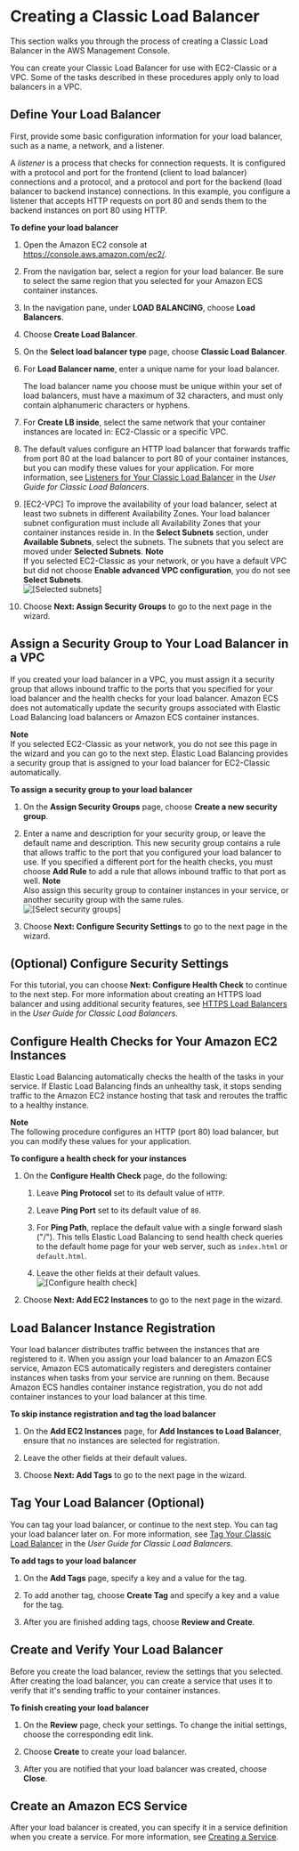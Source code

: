 # Creating a Classic Load Balancer<a name="create-standard-load-balancer"></a>

This section walks you through the process of creating a Classic Load Balancer in the AWS Management Console\.

You can create your Classic Load Balancer for use with EC2\-Classic or a VPC\. Some of the tasks described in these procedures apply only to load balancers in a VPC\.

## Define Your Load Balancer<a name="define-load-balancer"></a>

First, provide some basic configuration information for your load balancer, such as a name, a network, and a listener\.

A *listener* is a process that checks for connection requests\. It is configured with a protocol and port for the frontend \(client to load balancer\) connections and a protocol, and a protocol and port for the backend \(load balancer to backend instance\) connections\. In this example, you configure a listener that accepts HTTP requests on port 80 and sends them to the backend instances on port 80 using HTTP\.

**To define your load balancer**

1. Open the Amazon EC2 console at [https://console\.aws\.amazon\.com/ec2/](https://console.aws.amazon.com/ec2/)\.

1. From the navigation bar, select a region for your load balancer\. Be sure to select the same region that you selected for your Amazon ECS container instances\.

1. In the navigation pane, under **LOAD BALANCING**, choose **Load Balancers**\.

1. Choose **Create Load Balancer**\.

1. On the **Select load balancer type** page, choose **Classic Load Balancer**\.

1. For **Load Balancer name**, enter a unique name for your load balancer\.

   The load balancer name you choose must be unique within your set of load balancers, must have a maximum of 32 characters, and must only contain alphanumeric characters or hyphens\.

1. For **Create LB inside**, select the same network that your container instances are located in: EC2\-Classic or a specific VPC\.

1. The default values configure an HTTP load balancer that forwards traffic from port 80 at the load balancer to port 80 of your container instances, but you can modify these values for your application\. For more information, see [Listeners for Your Classic Load Balancer](https://docs.aws.amazon.com/elasticloadbalancing/latest/classic/elb-listener-config.html) in the *User Guide for Classic Load Balancers*\.

1. \[EC2\-VPC\] To improve the availability of your load balancer, select at least two subnets in different Availability Zones\. Your load balancer subnet configuration must include all Availability Zones that your container instances reside in\. In the **Select Subnets** section, under **Available Subnets**, select the subnets\. The subnets that you select are moved under **Selected Subnets**\.
**Note**  
If you selected EC2\-Classic as your network, or you have a default VPC but did not choose **Enable advanced VPC configuration**, you do not see **Select Subnets**\.  
![\[Selected subnets\]](http://docs.aws.amazon.com/AmazonECS/latest/developerguide/images/AddInstanceVPC_SelectedSubnet.png)

1. Choose **Next: Assign Security Groups** to go to the next page in the wizard\.

## Assign a Security Group to Your Load Balancer in a VPC<a name="select-vpc-security-group"></a>

If you created your load balancer in a VPC, you must assign it a security group that allows inbound traffic to the ports that you specified for your load balancer and the health checks for your load balancer\. Amazon ECS does not automatically update the security groups associated with Elastic Load Balancing load balancers or Amazon ECS container instances\.

**Note**  
If you selected EC2\-Classic as your network, you do not see this page in the wizard and you can go to the next step\. Elastic Load Balancing provides a security group that is assigned to your load balancer for EC2\-Classic automatically\.

**To assign a security group to your load balancer**

1. On the **Assign Security Groups** page, choose **Create a new security group**\.

1. Enter a name and description for your security group, or leave the default name and description\. This new security group contains a rule that allows traffic to the port that you configured your load balancer to use\. If you specified a different port for the health checks, you must choose **Add Rule** to add a rule that allows inbound traffic to that port as well\.
**Note**  
Also assign this security group to container instances in your service, or another security group with the same rules\.  
![\[Select security groups\]](http://docs.aws.amazon.com/AmazonECS/latest/developerguide/images/AddInstanceVPC_SGroups.png)

1. Choose **Next: Configure Security Settings** to go to the next page in the wizard\.

## \(Optional\) Configure Security Settings<a name="configure-security-settings"></a>

For this tutorial, you can choose **Next: Configure Health Check** to continue to the next step\. For more information about creating an HTTPS load balancer and using additional security features, see [HTTPS Load Balancers](https://docs.aws.amazon.com/elasticloadbalancing/latest/classic/elb-https-load-balancers.html) in the *User Guide for Classic Load Balancers*\.

## Configure Health Checks for Your Amazon EC2 Instances<a name="configure-health-check"></a>

Elastic Load Balancing automatically checks the health of the tasks in your service\. If Elastic Load Balancing finds an unhealthy task, it stops sending traffic to the Amazon EC2 instance hosting that task and reroutes the traffic to a healthy instance\.

**Note**  
The following procedure configures an HTTP \(port 80\) load balancer, but you can modify these values for your application\.

**To configure a health check for your instances**

1. On the **Configure Health Check** page, do the following:

   1. Leave **Ping Protocol** set to its default value of `HTTP`\.

   1. Leave **Ping Port** set to its default value of `80`\.

   1. For **Ping Path**, replace the default value with a single forward slash \("/"\)\. This tells Elastic Load Balancing to send health check queries to the default home page for your web server, such as `index.html` or `default.html`\.

   1. Leave the other fields at their default values\.  
![\[Configure health check\]](http://docs.aws.amazon.com/AmazonECS/latest/developerguide/images/DefineLB_HealthCheck.png)

1. Choose **Next: Add EC2 Instances** to go to the next page in the wizard\.

## Load Balancer Instance Registration<a name="register-instances"></a>

Your load balancer distributes traffic between the instances that are registered to it\. When you assign your load balancer to an Amazon ECS service, Amazon ECS automatically registers and deregisters container instances when tasks from your service are running on them\. Because Amazon ECS handles container instance registration, you do not add container instances to your load balancer at this time\.

**To skip instance registration and tag the load balancer**

1. On the **Add EC2 Instances** page, for **Add Instances to Load Balancer**, ensure that no instances are selected for registration\.

1. Leave the other fields at their default values\.

1. Choose **Next: Add Tags** to go to the next page in the wizard\.

## Tag Your Load Balancer \(Optional\)<a name="elb-add-tags"></a>

You can tag your load balancer, or continue to the next step\. You can tag your load balancer later on\. For more information, see [Tag Your Classic Load Balancer](https://docs.aws.amazon.com/elasticloadbalancing/latest/classic/add-remove-tags.html) in the *User Guide for Classic Load Balancers*\.

**To add tags to your load balancer**

1. On the **Add Tags** page, specify a key and a value for the tag\.

1. To add another tag, choose **Create Tag** and specify a key and a value for the tag\.

1. After you are finished adding tags, choose **Review and Create**\.

## Create and Verify Your Load Balancer<a name="verify-load-balancer"></a>

Before you create the load balancer, review the settings that you selected\. After creating the load balancer, you can create a service that uses it to verify that it's sending traffic to your container instances\.

**To finish creating your load balancer**

1. On the **Review** page, check your settings\. To change the initial settings, choose the corresponding edit link\.

1. Choose **Create** to create your load balancer\.

1. After you are notified that your load balancer was created, choose **Close**\.

## Create an Amazon ECS Service<a name="load-balancer-create-service"></a>

After your load balancer is created, you can specify it in a service definition when you create a service\. For more information, see [Creating a Service](create-service.md)\.